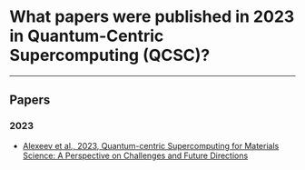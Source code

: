 # What papers were published in 2023 in Quantum-Centric Supercomputing (QCSC)?
-----

## Papers
### 2023

- [Alexeev et al., 2023, Quantum-centric Supercomputing for Materials Science: A Perspective on Challenges and Future Directions](https://arxiv.org/pdf/2312.09733)